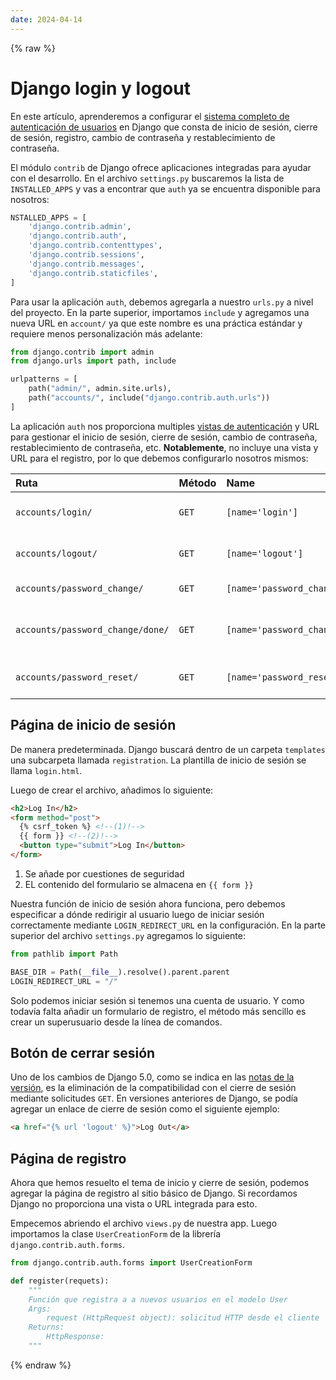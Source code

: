 ```yaml
---
date: 2024-04-14
---
```


{% raw %}

# Django login y logout

En este artículo, aprenderemos a configurar el [sistema completo de autenticación de usuarios](https://docs.djangoproject.com/en/5.0/topics/auth/) en Django que consta de inicio de sesión, cierre de sesión, registro, cambio de contraseña y restablecimiento de contraseña.

<!-- more -->

El módulo `contrib` de Django ofrece aplicaciones integradas para ayudar con el desarrollo. En el archivo `settings.py` buscaremos la lista de `INSTALLED_APPS` y vas a encontrar que `auth` ya se encuentra disponible para nosotros:


```py hl_lines="3" title="settings.py"
NSTALLED_APPS = [
    'django.contrib.admin',
    'django.contrib.auth',
    'django.contrib.contenttypes',
    'django.contrib.sessions',
    'django.contrib.messages',
    'django.contrib.staticfiles',
]
```

Para usar la aplicación `auth`, debemos agregarla a nuestro `urls.py` a nivel del proyecto. En la parte superior, importamos `include` y agregamos una nueva URL en `account/` ya que este nombre es una práctica estándar y requiere menos personalización más adelante:

```python title="urls.py" hl_lines="2 6"
from django.contrib import admin
from django.urls import path, include

urlpatterns = [
	path("admin/", admin.site.urls),
	path("accounts/", include("django.contrib.auth.urls"))
]
```

La aplicación `auth` nos proporciona multiples [vistas de autenticación](https://docs.djangoproject.com/en/5.0/topics/auth/default/#module-django.contrib.auth.views) y URL para gestionar el inicio de sesión, cierre de sesión, cambio de contraseña, restablecimiento de contraseña, etc. **Notablemente**, no incluye una vista y URL para el registro, por lo que debemos configurarlo nosotros mismos:

|Ruta|Método|Name|Descripción|
|:---|:-----|:---|:----------|
|`accounts/login/`|`GET`|`[name='login']`|Inicio de sesión Login|
|`accounts/logout/`|`GET`|`[name='logout']`|Cierre de sesión Logout|
|`accounts/password_change/`|`GET`|`[name='password_change']`|Cambio de contraseña|
|`accounts/password_change/done/`|`GET`|`[name='password_change_done']`|Página de cambio de contraseña exitoso|
|`accounts/password_reset/`|`GET`|`[name='password_reset']`|Página para resetear la contraseña|


## Página de inicio de sesión

De manera predeterminada. Django buscará dentro de un carpeta `templates` una subcarpeta llamada `registration`. La plantilla de inicio de sesión se llama `login.html`.

Luego de crear el archivo, añadimos lo siguiente:

```html title="login.html"
<h2>Log In</h2>
<form method="post">
  {% csrf_token %} <!--(1)!-->
  {{ form }} <!--(2)!-->
  <button type="submit">Log In</button>
</form>
```

1. Se añade por cuestiones de seguridad
2. EL contenido del formulario se almacena en `{{ form }}`

Nuestra función de inicio de sesión ahora funciona, pero debemos especificar a dónde redirigir al usuario luego de iniciar sesión correctamente mediante `LOGIN_REDIRECT_URL` en la configuración. En la parte superior del archivo `settings.py` agregamos lo siguiente:

```py hl_lines="4" title="settings.py"
from pathlib import Path

BASE_DIR = Path(__file__).resolve().parent.parent
LOGIN_REDIRECT_URL = "/"
```

Solo podemos iniciar sesión si tenemos una cuenta de usuario. Y como todavía falta añadir un formulario de registro, el método más sencillo es crear un superusuario desde la línea de comandos.

## Botón de cerrar sesión

Uno de los cambios de Django 5.0, como se indica en las [notas de la versión](https://docs.djangoproject.com/en/5.0/releases/5.0/), es la eliminación de la compatibilidad con el cierre de sesión mediante solicitudes `GET`. En versiones anteriores de Django, se podía agregar un enlace de cierre de sesión como el siguiente ejemplo:

```html title="HTML"
<a href="{% url 'logout' %}">Log Out</a>
```

## Página de registro

Ahora que hemos resuelto el tema de inicio y cierre de sesión, podemos agregar la página de registro al sitio básico de Django. Si recordamos Django no proporciona una vista o URL integrada para esto.

Empecemos abriendo el archivo `views.py` de nuestra app. Luego importamos la clase `UserCreationForm` de la librería `django.contrib.auth.forms`.

```python
from django.contrib.auth.forms import UserCreationForm

def register(requets):
	"""
	Función que registra a a nuevos usuarios en el modelo User
	Args:
		request (HttpRequest object): solicitud HTTP desde el cliente
	Returns:
		HttpResponse:
	"""
```

{% endraw %}
